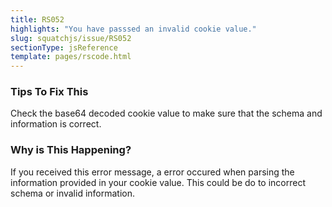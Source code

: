 ```yaml
---
title: RS052
highlights: "You have passsed an invalid cookie value."
slug: squatchjs/issue/RS052
sectionType: jsReference
template: pages/rscode.html
---
```


### Tips To Fix This

Check the base64 decoded cookie value to make sure that the schema and information is correct.

### Why is This Happening?

If you received this error message, a error occured when parsing the information provided in your cookie value. This could be do to incorrect schema or invalid information. 
